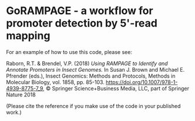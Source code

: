 # GoRAMPAGE - a workflow for promoter detection by 5'-read mapping

For an example of how to use this code, please see:

Raborn, R.T. & Brendel, V.P. (2018)
_Using RAMPAGE to Identify and Annotate Promoters in Insect Genomes._
In
Susan J. Brown and Michael E. Pfrender (eds.), Insect Genomics: Methods and Protocols, Methods in Molecular Biology, vol. 1858, pp. 85-103.
https://doi.org/10.1007/978-1-4939-8775-7_9, © Springer Science+Business Media, LLC, part of Springer Nature 2018

(Please cite the reference if you make use of the code in your published work.)
